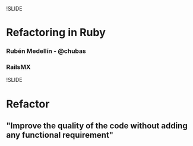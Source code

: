 !SLIDE

# Refactoring in Ruby #

### Rubén Medellín - @chubas ###
### RailsMX ###


!SLIDE

# Refactor #

## "Improve the quality of the code without adding any functional requirement"